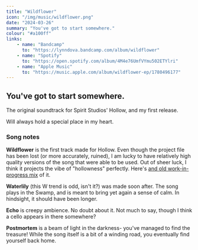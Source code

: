 ```yaml
---
title: "Wildflower"
icon: "/img/music/wildflower.png"
date: "2024-03-26"
summary: "You've got to start somewhere."
colour: "#a100ff"
links:
    - name: "Bandcamp"
      to: "https://lynndova.bandcamp.com/album/wildflower"
    - name: "Spotify"
      to: "https://open.spotify.com/album/4M4e76UmfVYmu502ETYlri"
    - name: "Apple Music"
      to: "https://music.apple.com/album/wildflower-ep/1780496177"
---
```


## You've got to start somewhere.

The original soundtrack for Spirit Studios' Hollow, and my first release.

Will always hold a special place in my heart.

### Song notes

**Wildflower** is the first track made for Hollow. Even though the project file has been lost (or more accurately, ruined), I am lucky to have relatively high quality versions of the song that were able to be used. Out of sheer luck, I think it projects the vibe of "hollowness" perfectly. Here's [and old work-in-progress mix](/misc/oldflower.mp3) of it.

**Waterlily** (this W trend is odd, isn't it?) was made soon after. The song plays in the Swamp, and is meant to bring yet again a sense of calm. In hindsight, it should have been longer.

**Echo** is creepy ambience. No doubt about it. Not much to say, though I think a cello appears in there somewhere?

**Postmortem** is a beam of light in the darkness- you've managed to find the treasure! While the song itself is a bit of a winding road, you eventually find yourself back home.
